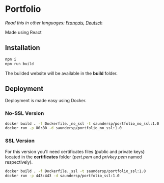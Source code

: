 # Portfolio

*Read this in other languages: [Français](README.fr.md), [Deutsch](README.ge.md)*

Made using React

## Installation

```bash
npm i
npm run build
```

The builded website will be available in the __build__ folder.

## Deployment

Deployment is made easy using Docker.

### No-SSL Version

```bash
docker build . -f Dockerfile._no_ssl -t saundersp/portfolio_no_ssl:1.0
docker run -p 80:80 -d saundersp/portfolio_no_ssl:1.0
```

### SSL Version

For this version you'll need certificates files (public and private keys) located in the __certificates__ folder (_pert.pem_ and _privkey.pem_ named respectively).

```bash
docker build . -f Dockerfile._ssl -t saundersp/portfolio_ssl:1.0
docker run -p 443:443 -d saundersp/portfolio_ssl:1.0
```
